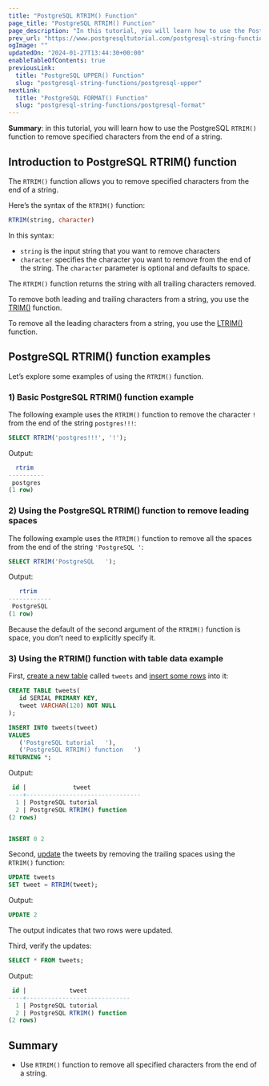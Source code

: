 ```yaml
---
title: "PostgreSQL RTRIM() Function"
page_title: "PostgreSQL RTRIM() Function"
page_description: "In this tutorial, you will learn how to use the PostgreSQL RTRIM() function to remove specified characters from the end of a string."
prev_url: "https://www.postgresqltutorial.com/postgresql-string-functions/postgresql-rtrim/"
ogImage: ""
updatedOn: "2024-01-27T13:44:30+00:00"
enableTableOfContents: true
previousLink: 
  title: "PostgreSQL UPPER() Function"
  slug: "postgresql-string-functions/postgresql-upper"
nextLink: 
  title: "PostgreSQL FORMAT() Function"
  slug: "postgresql-string-functions/postgresql-format"
---
```





**Summary**: in this tutorial, you will learn how to use the PostgreSQL `RTRIM()` function to remove specified characters from the end of a string.


## Introduction to PostgreSQL RTRIM() function

The `RTRIM()` function allows you to remove specified characters from the end of a string.

Here’s the syntax of the `RTRIM()` function:


```sql
RTRIM(string, character)
```
In this syntax:

* `string` is the input string that you want to remove characters
* `character` specifies the character you want to remove from the end of the string. The `character` parameter is optional and defaults to space.

The `RTRIM()` function returns the string with all trailing characters removed.

To remove both leading and trailing characters from a string, you use the [TRIM()](postgresql-trim-function) function.

To remove all the leading characters from a string, you use the [LTRIM()](postgresql-ltrim) function.


## PostgreSQL RTRIM() function examples

Let’s explore some examples of using the `RTRIM()` function.


### 1\) Basic PostgreSQL RTRIM() function example

The following example uses the `RTRIM()` function to remove the character `!` from the end of the string `postgres!!!`:


```sql
SELECT RTRIM('postgres!!!', '!');
```
Output:


```sql
  rtrim
----------
 postgres
(1 row)
```

### 2\) Using the PostgreSQL RTRIM() function to remove leading spaces

The following example uses the `RTRIM()` function to remove all the spaces from the end of the string `'PostgreSQL '`:


```sql
SELECT RTRIM('PostgreSQL   ');
```
Output:


```sql
   rtrim
------------
 PostgreSQL
(1 row)

```
Because the default of the second argument of the `RTRIM()` function is space, you don’t need to explicitly specify it.


### 3\) Using the RTRIM() function with table data example

First, [create a new table](../postgresql-tutorial/postgresql-create-table) called `tweets` and [insert some rows](../postgresql-tutorial/postgresql-insert-multiple-rows) into it:


```sql
CREATE TABLE tweets(
   id SERIAL PRIMARY KEY,
   tweet VARCHAR(120) NOT NULL
);

INSERT INTO tweets(tweet)
VALUES
   ('PostgreSQL tutorial   '),
   ('PostgreSQL RTRIM() function   ')
RETURNING *;
```
Output:


```sql
 id |             tweet
----+--------------------------------
  1 | PostgreSQL tutorial
  2 | PostgreSQL RTRIM() function
(2 rows)


INSERT 0 2
```
Second, [update](../postgresql-tutorial/postgresql-update) the tweets by removing the trailing spaces using the `RTRIM()` function:


```sql
UPDATE tweets
SET tweet = RTRIM(tweet);
```
Output:


```sql
UPDATE 2
```
The output indicates that two rows were updated.

Third, verify the updates:


```sql
SELECT * FROM tweets;
```
Output:


```sql
 id |            tweet
----+-----------------------------
  1 | PostgreSQL tutorial
  2 | PostgreSQL RTRIM() function
(2 rows)
```

## Summary

* Use `RTRIM()` function to remove all specified characters from the end of a string.

